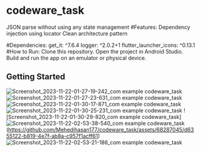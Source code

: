 # codeware_task
JSON parse without using any state management
#Features:
Dependency injection using locator
Clean architecture pattern

#Dependencies:
get_it: ^7.6.4
logger: ^2.0.2+1
flutter_launcher_icons: ^0.13.1
#How to Run:
Clone this repository.
Open the project in Android Studio.
Build and run the app on an emulator or physical device.

## Getting Started
![Screenshot_2023-11-22-01-27-19-242_com example codeware_task](https://github.com/Mehedihasan177/codeware_task/assets/68287045/c38df012-5b08-4b24-824f-103e8af2a874)
![Screenshot_2023-11-22-01-27-23-631_com example codeware_task](https://github.com/Mehedihasan177/codeware_task/assets/68287045/b15b5d55-5d5c-4993-947c-f3f2c635edc8)
![Screenshot_2023-11-22-01-30-17-871_com example codeware_task](https://github.com/Mehedihasan177/codeware_task/assets/68287045/c673bfb6-64a2-43e0-adee-23b21b255664)
![Screenshot_2023-11-22-01-30-25-231_com example codeware_task](https://github.com/Mehedihasan177/codeware_task/assets/68287045/54fc8db4-012a-4834-b855-8d77d8fe5933)
![Screenshot_2023-11-22-01-30-29-820_com example codeware_task]
![Screenshot_2023-11-22-02-53-38-540_com example codeware_task](https://github.com/Mehedihasan177/codeware_task/assets/68287045/351d4455-486e-4a3c-bca4-d73f7ce09a21)
(https://github.com/Mehedihasan177/codeware_task/assets/68287045/d6355122-b819-4e7f-ab8a-c957f1acff61)
![Screenshot_2023-11-22-02-53-21-186_com example codeware_task](https://github.com/Mehedihasan177/codeware_task/assets/68287045/d1055a9d-7823-4da5-a17e-86def0203dea)
